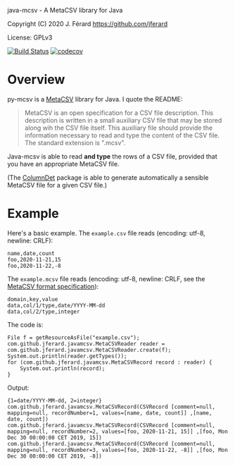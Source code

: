 java-mcsv - A MetaCSV library for Java

Copyright (C) 2020 J. Férard <https://github.com/jferard>

License: GPLv3

[![Build Status](https://travis-ci.com/jferard/java-mcsv.svg?branch=main)](
https://travis-ci.com/jferard/java-mcsv)
[![codecov](https://codecov.io/gh/jferard/java-mcsv/branch/main/graph/badge.svg)](
https://codecov.io/gh/jferard/java-mcsv)

# Overview
py-mcsv is a [MetaCSV](https://github.com/jferard/MetaCSV) library for Java.
I quote the README:

> MetaCSV is an open specification for a CSV file description. This description
> is written in a small auxiliary CSV file that may be stored along wih the 
>CSV file itself. This auxiliary file should provide the information necessary 
>to read and type the content of the CSV file. The standard extension is 
>".mcsv".

Java-mcsv is able to read **and type** the rows of a CSV file, provided that you 
have an appropriate MetaCSV file.

(The [ColumnDet](https://github.com/jferard/ColumnDet) package is able to 
generate automatically a sensible MetaCSV file for a given CSV file.)  

# Example
Here's a basic example. The `example.csv` file reads (encoding: utf-8, 
newline: CRLF): 

    name,date,count
    foo,2020-11-21,15
    foo,2020-11-22,-8

The `example.mcsv` file reads (encoding: utf-8, 
newline: CRLF, see the [MetaCSV format specification](https://github.com/jferard/MetaCSV#full-specification-draft-0)):

    domain,key,value
    data,col/1/type,date/YYYY-MM-dd
    data,col/2/type,integer

The code is:

    File f = getResourceAsFile("example.csv");
    com.github.jferard.javamcsv.MetaCSVReader reader = com.github.jferard.javamcsv.MetaCSVReader.create(f);
    System.out.println(reader.getTypes());
    for (com.github.jferard.javamcsv.MetaCSVRecord record : reader) {
        System.out.println(record);
    }
        
Output:

    {1=date/YYYY-MM-dd, 2=integer}
    com.github.jferard.javamcsv.MetaCSVRecord(CSVRecord [comment=null, mapping=null, recordNumber=1, values=[name, date, count]] ,[name, date, count])
    com.github.jferard.javamcsv.MetaCSVRecord(CSVRecord [comment=null, mapping=null, recordNumber=2, values=[foo, 2020-11-21, 15]] ,[foo, Mon Dec 30 00:00:00 CET 2019, 15])
    com.github.jferard.javamcsv.MetaCSVRecord(CSVRecord [comment=null, mapping=null, recordNumber=3, values=[foo, 2020-11-22, -8]] ,[foo, Mon Dec 30 00:00:00 CET 2019, -8])
